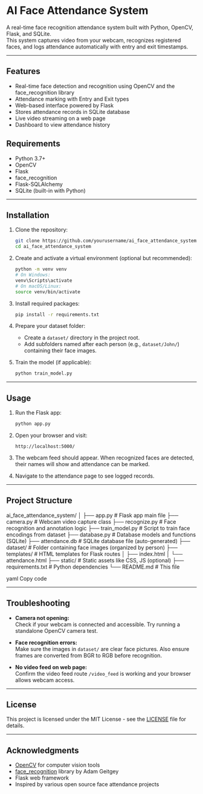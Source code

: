 # AI Face Attendance System

A real-time face recognition attendance system built with Python, OpenCV, Flask, and SQLite.  
This system captures video from your webcam, recognizes registered faces, and logs attendance automatically with entry and exit timestamps.

---

## Features

- Real-time face detection and recognition using OpenCV and the face_recognition library  
- Attendance marking with Entry and Exit types  
- Web-based interface powered by Flask  
- Stores attendance records in SQLite database  
- Live video streaming on a web page  
- Dashboard to view attendance history  


## Requirements

- Python 3.7+  
- OpenCV  
- Flask  
- face_recognition  
- Flask-SQLAlchemy  
- SQLite (built-in with Python)  

---

## Installation

1. Clone the repository:

    ```bash
    git clone https://github.com/yourusername/ai_face_attendance_system.git
    cd ai_face_attendance_system
    ```

2. Create and activate a virtual environment (optional but recommended):

    ```bash
    python -m venv venv
    # On Windows:
    venv\Scripts\activate
    # On macOS/Linux:
    source venv/bin/activate
    ```

3. Install required packages:

    ```bash
    pip install -r requirements.txt
    ```

4. Prepare your dataset folder:

    - Create a `dataset/` directory in the project root.  
    - Add subfolders named after each person (e.g., `dataset/John/`) containing their face images.

5. Train the model (if applicable):

    ```bash
    python train_model.py
    ```

---

## Usage

1. Run the Flask app:

    ```bash
    python app.py
    ```

2. Open your browser and visit:

    ```
    http://localhost:5000/
    ```

3. The webcam feed should appear. When recognized faces are detected, their names will show and attendance can be marked.

4. Navigate to the attendance page to see logged records.

---

## Project Structure

ai_face_attendance_system/
│
├── app.py # Flask app main file
├── camera.py # Webcam video capture class
├── recognize.py # Face recognition and annotation logic
├── train_model.py # Script to train face encodings from dataset
├── database.py # Database models and functions (SQLite)
├── attendance.db # SQLite database file (auto-generated)
├── dataset/ # Folder containing face images (organized by person)
├── templates/ # HTML templates for Flask routes
│ ├── index.html
│ └── attendance.html
├── static/ # Static assets like CSS, JS (optional)
├── requirements.txt # Python dependencies
└── README.md # This file

yaml
Copy code

---

## Troubleshooting

- **Camera not opening:**  
  Check if your webcam is connected and accessible. Try running a standalone OpenCV camera test.

- **Face recognition errors:**  
  Make sure the images in `dataset/` are clear face pictures. Also ensure frames are converted from BGR to RGB before recognition.

- **No video feed on web page:**  
  Confirm the video feed route `/video_feed` is working and your browser allows webcam access.

---

## License

This project is licensed under the MIT License - see the [LICENSE](LICENSE) file for details.

---

## Acknowledgments

- [OpenCV](https://opencv.org/) for computer vision tools  
- [face_recognition](https://github.com/ageitgey/face_recognition) library by Adam Geitgey  
- Flask web framework  
- Inspired by various open source face attendance projects  